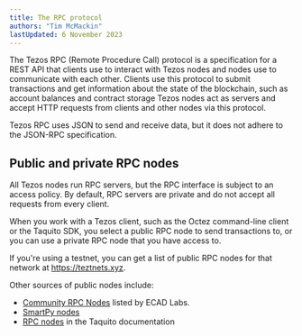 ```yaml
---
title: The RPC protocol
authors: "Tim McMackin"
lastUpdated: 6 November 2023
---
```


The Tezos RPC (Remote Procedure Call) protocol is a specification for a REST API that clients use to interact with Tezos nodes and nodes use to communicate with each other.
Clients use this protocol to submit transactions and get information about the state of the blockchain, such as account balances and contract storage
Tezos nodes act as servers and accept HTTP requests from clients and other nodes via this protocol.

Tezos RPC uses JSON to send and receive data, but it does not adhere to the JSON-RPC specification.

## Public and private RPC nodes

All Tezos nodes run RPC servers, but the RPC interface is subject to an access policy.
By default, RPC servers are private and do not accept all requests from every client.

When you work with a Tezos client, such as the Octez command-line client or the Taquito SDK, you select a public RPC node to send transactions to, or you can use a private RPC node that you have access to.

If you're using a testnet, you can get a list of public RPC nodes for that network at https://teztnets.xyz.

Other sources of public nodes include:

- [Community RPC Nodes](https://tezostaquito.io/docs/rpc_nodes) listed by ECAD Labs.
- [SmartPy nodes](https://smartpy.io/nodes)
- [RPC nodes](https://tezostaquito.io/docs/rpc_nodes) in the Taquito documentation
